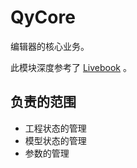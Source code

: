 # QyCore

编辑器的核心业务。

此模块深度参考了 [Livebook](https://github.com/livebook-dev/livebook) 。

## 负责的范围

* 工程状态的管理
* 模型状态的管理
* 参数的管理
